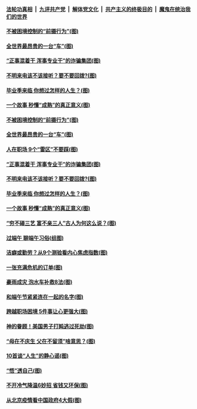 

####  [法轮功真相](../../../../basic/blob/master/README.md?t=06271031) &nbsp;|&nbsp; [九评共产党](../../../../9ping.md/blob/master/README.md?t=06271031) &nbsp;|&nbsp; [解体党文化](../../../../jtdwh.md/blob/master/README.md?t=06271031)  &nbsp;|&nbsp; [共产主义的终极目的](../../../../gczydzjmd.md/blob/master/README.md?t=06271031) &nbsp;|&nbsp; [魔鬼在统治我们的世界](../../../../mgztzwmdsj.md/blob/master/README.md?t=06271031) 

#### [不被困境控制的“前摄行为”(图)](../pages/p8/937145.md?t=06271031) 

#### [全世界最昂贵的一台“车”(图)](../pages/p8/937477.md?t=06271031) 

#### [“正事混着干 浑事专业干”的诈骗集团(图)](../pages/p8/937732.md?t=06271031) 

#### [不明来电该不该接听？要不要回拨?(图)](../pages/p8/936929.md?t=06271031) 

#### [毕业季来临 你想过怎样的人生？(图)](../pages/p8/937661.md?t=06271031) 

#### [一个故事 秒懂“成熟”的真正意义(图)](../pages/p8/936405.md?t=06271031) 

#### [不被困境控制的“前摄行为”(图)](../pages/p8/937145.md?t=06271031) 

#### [全世界最昂贵的一台“车”(图)](../pages/p8/937477.md?t=06271031) 

#### [人在职场 9个“雷区”不要踩(图)](../pages/p8/937766.md?t=06271031) 

#### [“正事混着干 浑事专业干”的诈骗集团(图)](../pages/p8/937732.md?t=06271031) 

#### [不明来电该不该接听？要不要回拨?(图)](../pages/p8/936929.md?t=06271031) 

#### [毕业季来临 你想过怎样的人生？(图)](../pages/p8/937661.md?t=06271031) 

#### [一个故事 秒懂“成熟”的真正意义(图)](../pages/p8/936405.md?t=06271031) 

#### [“穷不碰三艺 富不亲三人”古人为何这么说？(图)](../pages/p8/937602.md?t=06271031) 

#### [过端午 聊端午习俗(组图)](../pages/p8/937246.md?t=06271031) 

#### [洁癖或勤劳？从9个测验看内心焦虑指数(图)](../pages/p8/937558.md?t=06271031) 

#### [一张充满危机的订单(图)](../pages/p8/936981.md?t=06271031) 

#### [豪雨成灾 泡水车补救8法(图)](../pages/p8/937526.md?t=06271031) 

#### [和端午节紧紧连在一起的名字(图)](../pages/p8/937448.md?t=06271031) 

#### [跨越职场困境 5件事让心更强大(图)](../pages/p8/937375.md?t=06271031) 

#### [神的眷顾！美国男子打盹逃过死劫(图)](../pages/p8/936985.md?t=06271031) 

#### [“母在不庆生 父在不留须”啥意思？(图)](../pages/p8/937234.md?t=06271031) 

#### [10首谈“人生”的静心谣(图)](../pages/p8/936965.md?t=06271031) 

#### [“悟”透自己(图)](../pages/p8/936972.md?t=06271031) 

#### [不开冷气降温6妙招 省钱又环保(图)](../pages/p8/937329.md?t=06271031) 

#### [从北京疫情看中国政府4大假(图)](../pages/p8/937196.md?t=06271031) 

